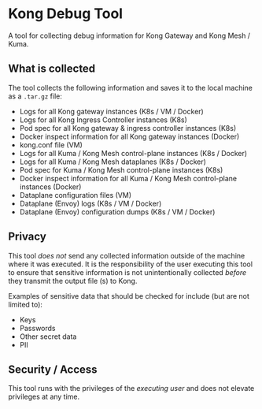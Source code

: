 # Kong Debug Tool

A tool for collecting debug information for Kong Gateway and Kong Mesh / Kuma.

## What is collected

The tool collects the following information and saves it to the local machine as a `.tar.gz` file:

- Logs for all Kong gateway instances (K8s / VM / Docker)
- Logs for all Kong Ingress Controller instances (K8s)
- Pod spec for all Kong gateway & ingress controller instances (K8s)
- Docker inspect information for all Kong gateway instances (Docker)
- kong.conf file (VM)
- Logs for all Kuma / Kong Mesh control-plane instances (K8s / Docker)
- Logs for all Kuma / Kong Mesh dataplanes (K8s / Docker)
- Pod spec for Kuma / Kong Mesh control-plane instances (K8s)
- Docker inspect information for all Kuma / Kong Mesh control-plane instances (Docker)
- Dataplane configuration files (VM)
- Dataplane (Envoy) logs (K8s / VM / Docker)
- Dataplane (Envoy) configuration dumps (K8s / VM / Docker)

## Privacy 

This tool _does not_ send any collected information outside of the machine where it was executed. It is the responsibility of the user executing this tool to ensure that sensitive information is not unintentionally collected _before_ they transmit the output file (s) to Kong. 

Examples of sensitive data that should be checked for include (but are not limited to):

- Keys
- Passwords
- Other secret data
- PII

## Security / Access

This tool runs with the privileges of the _executing user_ and does not elevate privileges at any time.